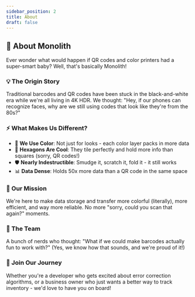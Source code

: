 ```yaml
---
sidebar_position: 2
title: About
draft: false
---
```


## 🎨 About Monolith

Ever wonder what would happen if QR codes and color printers had a super-smart baby? Well, that's basically Monolith! 

### 💡 The Origin Story

Traditional barcodes and QR codes have been stuck in the black-and-white era while we're all living in 4K HDR. We thought: "Hey, if our phones can recognize faces, why are we still using codes that look like they're from the 80s?"

### ⚡ What Makes Us Different?

- 🌈 **We Use Color**: Not just for looks - each color layer packs in more data
- 🔷 **Hexagons Are Cool**: They tile perfectly and hold more info than squares (sorry, QR codes!)
- 🛡️ **Nearly Indestructible**: Smudge it, scratch it, fold it - it still works
- 📊 **Data Dense**: Holds 50x more data than a QR code in the same space

### 🎯 Our Mission

We're here to make data storage and transfer more colorful (literally), more efficient, and way more reliable. No more "sorry, could you scan that again?" moments.

### 👥 The Team

A bunch of nerds who thought: "What if we could make barcodes actually fun to work with?" (Yes, we know how that sounds, and we're proud of it!)

### 🤝 Join Our Journey

Whether you're a developer who gets excited about error correction algorithms, or a business owner who just wants a better way to track inventory - we'd love to have you on board!